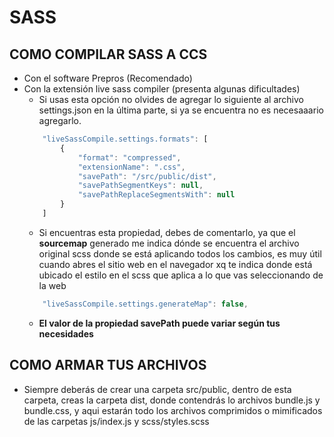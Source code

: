 # SASS

## COMO COMPILAR SASS A CCS
* Con el software Prepros (Recomendado)
* Con la extensión live sass compiler (presenta algunas dificultades)
    * Si usas esta opción no olvides de agregar lo siguiente al archivo settings.json en la última parte, si ya se encuentra no es necesaaario agregarlo.
    ```javascript
        "liveSassCompile.settings.formats": [
            {
                "format": "compressed",
                "extensionName": ".css", 
                "savePath": "/src/public/dist",
                "savePathSegmentKeys": null,
                "savePathReplaceSegmentsWith": null
            }
        ]
    ```
    * Si encuentras esta propiedad, debes de comentarlo, ya que el **sourcemap** generado me indica dónde se encuentra el archivo original scss donde se está aplicando todos los cambios, es muy útil cuando abres el sitio web en el navegador xq te indica donde está ubicado el estilo en el scss que aplica a lo que vas seleccionando de la web
    ```javascript
        "liveSassCompile.settings.generateMap": false,
    ``` 
    * **El valor de la propiedad savePath puede variar según tus necesidades**

## COMO ARMAR TUS ARCHIVOS
* Siempre deberás de crear una carpeta src/public, dentro de esta carpeta, creas la carpeta dist, donde contendrás lo archivos bundle.js y bundle.css, y aqui estarán todo los archivos comprimidos o mimificados de las carpetas js/index.js y scss/styles.scss
 